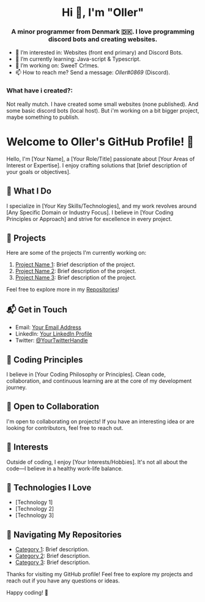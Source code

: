 <h1 align="center">Hi 👋, I'm "Oller"</h1>
<h3 align="center">A minor programmer from Denmark 🇩🇰. I love programming discord bots and creating websites.</h3>

- 👀 I’m interested in: Websites (front end primary) and Discord Bots.
- 📖 I’m currently learning: Java-script & Typescript.
- 🧰 I’m working on: SweeT Cr!mes.
- 📫 How to reach me? Send a message: *Oller#0869* (Discord).

<h3 align="left">What have i created?:</h3>
Not really mutch. I have created some small websites (none published). And some basic discord bots (local host). But i'm working on a bit bigger project, maybe something to publish.




# Welcome to Oller's GitHub Profile! 👋

Hello, I'm [Your Name], a [Your Role/Title] passionate about [Your Areas of Interest or Expertise]. I enjoy crafting solutions that [brief description of your goals or objectives].

## 🚀 What I Do

I specialize in [Your Key Skills/Technologies], and my work revolves around [Any Specific Domain or Industry Focus]. I believe in [Your Coding Principles or Approach] and strive for excellence in every project.

## 🌟 Projects

Here are some of the projects I'm currently working on:

1. [Project Name 1](link-to-project-1): Brief description of the project.
2. [Project Name 2](link-to-project-2): Brief description of the project.
3. [Project Name 3](link-to-project-3): Brief description of the project.

Feel free to explore more in my [Repositories](link-to-repositories)!

## 📬 Get in Touch

- Email: [Your Email Address](mailto:your.email@example.com)
- LinkedIn: [Your LinkedIn Profile](link-to-linkedin)
- Twitter: [@YourTwitterHandle](link-to-twitter)

## 💬 Coding Principles

I believe in [Your Coding Philosophy or Principles]. Clean code, collaboration, and continuous learning are at the core of my development journey.

## 🤝 Open to Collaboration

I'm open to collaborating on projects! If you have an interesting idea or are looking for contributors, feel free to reach out.

## 🌈 Interests

Outside of coding, I enjoy [Your Interests/Hobbies]. It's not all about the code—I believe in a healthy work-life balance.

## 🔧 Technologies I Love

- [Technology 1]
- [Technology 2]
- [Technology 3]

## 🧭 Navigating My Repositories

- [Category 1](link-to-category-1): Brief description.
- [Category 2](link-to-category-2): Brief description.
- [Category 3](link-to-category-3): Brief description.

Thanks for visiting my GitHub profile! Feel free to explore my projects and reach out if you have any questions or ideas.

Happy coding! 🚀
